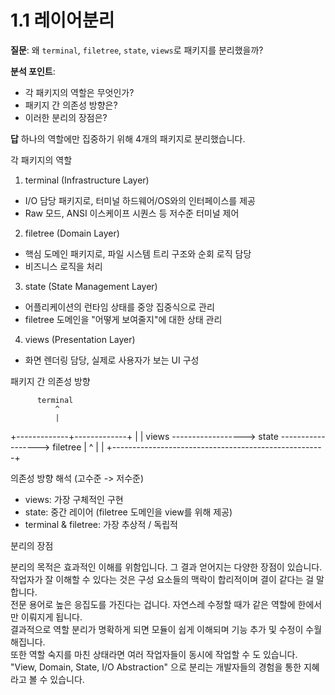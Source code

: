 # 1.1 레이어분리

**질문**: 왜 `terminal`, `filetree`, `state`, `views`로 패키지를 분리했을까?

**분석 포인트**:
- 각 패키지의 역할은 무엇인가?
- 패키지 간 의존성 방향은?
- 이러한 분리의 장점은?

**답**
하나의 역할에만 집중하기 위해 4개의 패키지로 분리했습니다.  

각 패키지의 역할

1. terminal (Infrastructure Layer)
  - I/O 담당 패키지로, 터미널 하드웨어/OS와의 인터페이스를 제공
  - Raw 모드, ANSI 이스케이프 시퀀스 등 저수준 터미널 제어

2. filetree (Domain Layer)
  - 핵심 도메인 패키지로, 파일 시스템 트리 구조와 순회 로직 담당
  - 비즈니스 로직을 처리

3. state (State Management Layer)
  - 어플리케이션의 런타임 상태를 중앙 집중식으로 관리
  - filetree 도메인을 "어떻게 보여줄지"에 대한 상태 관리

4. views (Presentation Layer)
  - 화면 렌더링 담당, 실제로 사용자가 보는 UI 구성


패키지 간 의존성 방향

          terminal
              ^
              |
+-------------+-------------+
|                           |
views ------------------> state ------------------> filetree
  |                                                     ^
  |                                                     |
  +-----------------------------------------------------+

의존성 방향 해석 (고수준 ->  저수준)
- views: 가장 구체적인 구현
- state: 중간 레이어 (filetree 도메인을 view를 위해 제공)
- terminal & filetree: 가장 추상적 / 독립적

분리의 장점

분리의 목적은 효과적인 이해를 위함입니다.
그 결과 얻어지는 다양한 장점이 있습니다.  
작업자가 잘 이해할 수 있다는 것은 구성 요소들의 맥락이 합리적이며 결이 같다는 걸 말합니다.  
전문 용어로 높은 응집도를 가진다는 겁니다.
자연스레 수정할 때가 같은 역할에 한에서만 이뤄지게 됩니다.  
결과적으로 역할 분리가 명확하게 되면 모듈이 쉽게 이해되며 기능 추가 및 수정이 수월해집니다.  
또한 역할 숙지를 마친 상태라면 여러 작업자들이 동시에 작업할 수 도 있습니다.  
"View, Domain, State, I/O Abstraction" 으로 분리는 개발자들의 경험을 통한 지혜라고 볼 수 있습니다.
